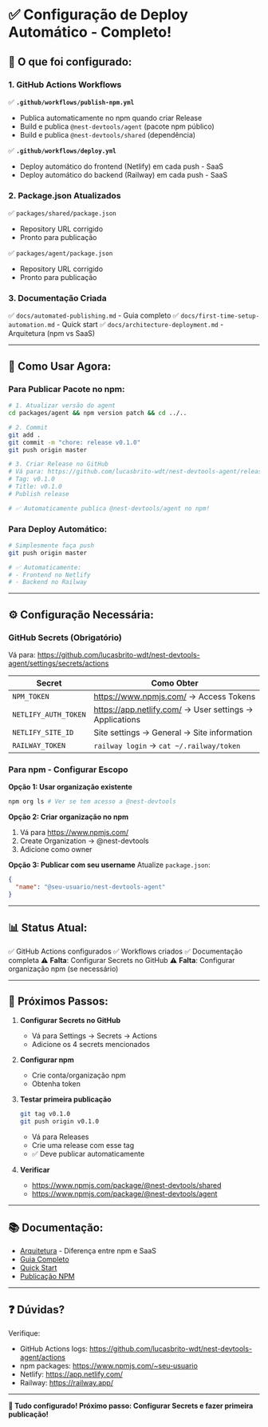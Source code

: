 # ✅ Configuração de Deploy Automático - Completo!

## 🎉 O que foi configurado:

### 1. GitHub Actions Workflows

✅ **`.github/workflows/publish-npm.yml`**

- Publica automaticamente no npm quando criar Release
- Build e publica `@nest-devtools/agent` (pacote npm público)
- Build e publica `@nest-devtools/shared` (dependência)

✅ **`.github/workflows/deploy.yml`**

- Deploy automático do frontend (Netlify) em cada push - SaaS
- Deploy automático do backend (Railway) em cada push - SaaS

### 2. Package.json Atualizados

✅ `packages/shared/package.json`

- Repository URL corrigido
- Pronto para publicação

✅ `packages/agent/package.json`

- Repository URL corrigido
- Pronto para publicação

### 3. Documentação Criada

✅ `docs/automated-publishing.md` - Guia completo
✅ `docs/first-time-setup-automation.md` - Quick start
✅ `docs/architecture-deployment.md` - Arquitetura (npm vs SaaS)

---

## 🚀 Como Usar Agora:

### Para Publicar Pacote no npm:

```bash
# 1. Atualizar versão do agent
cd packages/agent && npm version patch && cd ../..

# 2. Commit
git add .
git commit -m "chore: release v0.1.0"
git push origin master

# 3. Criar Release no GitHub
# Vá para: https://github.com/lucasbrito-wdt/nest-devtools-agent/releases/new
# Tag: v0.1.0
# Title: v0.1.0
# Publish release

# ✅ Automaticamente publica @nest-devtools/agent no npm!
```

### Para Deploy Automático:

```bash
# Simplesmente faça push
git push origin master

# ✅ Automaticamente:
# - Frontend no Netlify
# - Backend no Railway
```

---

## ⚙️ Configuração Necessária:

### GitHub Secrets (Obrigatório)

Vá para: https://github.com/lucasbrito-wdt/nest-devtools-agent/settings/secrets/actions

| Secret               | Como Obter                                              |
| -------------------- | ------------------------------------------------------- |
| `NPM_TOKEN`          | https://www.npmjs.com/ → Access Tokens                  |
| `NETLIFY_AUTH_TOKEN` | https://app.netlify.com/ → User settings → Applications |
| `NETLIFY_SITE_ID`    | Site settings → General → Site information              |
| `RAILWAY_TOKEN`      | `railway login` → `cat ~/.railway/token`                |

### Para npm - Configurar Escopo

**Opção 1: Usar organização existente**

```bash
npm org ls # Ver se tem acesso a @nest-devtools
```

**Opção 2: Criar organização no npm**

1. Vá para https://www.npmjs.com/
2. Create Organization → @nest-devtools
3. Adicione como owner

**Opção 3: Publicar com seu username**
Atualize `package.json`:

```json
{
  "name": "@seu-usuario/nest-devtools-agent"
}
```

---

## 📊 Status Atual:

✅ GitHub Actions configurados
✅ Workflows criados
✅ Documentação completa
⚠️ **Falta**: Configurar Secrets no GitHub
⚠️ **Falta**: Configurar organização npm (se necessário)

---

## 🎯 Próximos Passos:

1. **Configurar Secrets no GitHub**
   - Vá para Settings → Secrets → Actions
   - Adicione os 4 secrets mencionados

2. **Configurar npm**
   - Crie conta/organização npm
   - Obtenha token

3. **Testar primeira publicação**

   ```bash
   git tag v0.1.0
   git push origin v0.1.0
   ```

   - Vá para Releases
   - Crie uma release com esse tag
   - ✅ Deve publicar automaticamente

4. **Verificar**
   - https://www.npmjs.com/package/@nest-devtools/shared
   - https://www.npmjs.com/package/@nest-devtools/agent

---

## 📚 Documentação:

- [Arquitetura](./docs/architecture-deployment.md) - Diferença entre npm e SaaS
- [Guia Completo](./docs/automated-publishing.md)
- [Quick Start](./docs/first-time-setup-automation.md)
- [Publicação NPM](./PUBLISHING.md)

---

## ❓ Dúvidas?

Verifique:

- GitHub Actions logs: https://github.com/lucasbrito-wdt/nest-devtools-agent/actions
- npm packages: https://www.npmjs.com/~seu-usuario
- Netlify: https://app.netlify.com/
- Railway: https://railway.app/

---

**🎉 Tudo configurado! Próximo passo: Configurar Secrets e fazer primeira publicação!**
